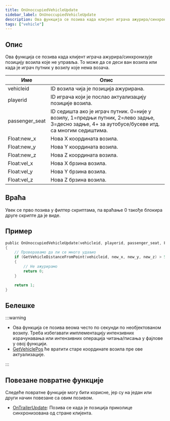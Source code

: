 ```yaml
---
title: OnUnoccupiedVehicleUpdate
sidebar_label: OnUnoccupiedVehicleUpdate
description: Ова функција се позива када клијент играча ажурира/синхронизује позицију возила које не управља.
tags: ["vehicle"]
---
```


## Опис

Ова функција се позива када клијент играча ажурира/синхронизује позицију возила које не управља. То може да се деси ван возила или када је играч путник у возилу које нема возача.

| Име            | Опис                                                                                                                                                               |
| -------------- | ---------------------------------------------------------------------------------------------------------------------------------------------------------------- |
| vehicleid      | ID возила чија је позиција ажурирана.                                                                                                               |
| playerid       | ID играча који је послао актуализацију позиције возила.                                                                                                   |
| passenger_seat | ID седишта ако је играч путник. 0=није у возилу, 1=предњи путник, 2=лево задње, 3=десно задње, 4+ за аутобусе/бусеве итд. са многим седиштима. |
| Float:new_x    | Нова X координата возила.                                                                                                                             |
| Float:new_y    | Нова Y координата возила.                                                                                                                             |
| Float:new_z    | Нова Z координата возила.                                                                                                                             |
| Float:vel_x    | Нова X брзина возила.                                                                                                                               |
| Float:vel_y    | Нова Y брзина возила.                                                                                                                               |
| Float:vel_z    | Нова Z брзина возила.                                                                                                                               |

## Враћа

Увек се прво позива у филтер скриптама, па враћање 0 такође блокира друге скрипте да је виде.

## Пример

```c
public OnUnoccupiedVehicleUpdate(vehicleid, playerid, passenger_seat, Float:new_x, Float:new_y, Float:new_z, Float:vel_x, Float:vel_y, Float:vel_z)
{
    // Проверавамо да ли се много удаљио
    if (GetVehicleDistanceFromPoint(vehicleid, new_x, new_y, new_z) > 50.0)
    {
        // Не ажурирамо
        return 0;
    }

    return 1;
}
```

## Белешке

:::warning

- Ова функција се позива веома често по секунди по необјектованом возилу. Треба избегавати имплементацију интензивних израчунавања или интензивних операција читања/писања у фајлове у овој функцији.
- [GetVehiclePos](../functions/GetVehiclePos) ће вратити старе координате возила пре ове актуализације.

:::

## Повезане повратне функције

Следеће повратне функције могу бити корисне, јер су на један или други начин повезане са овим позивом.

- [OnTrailerUpdate](OnTrailerUpdate): Позива се када је позиција приколице синхронизована од стране клијента.
